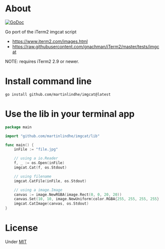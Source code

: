 # About

[![GoDoc](https://godoc.org/github.com/martinlindhe/imgcat/lib?status.svg)](https://godoc.org/github.com/martinlindhe/imgcat/lib)


Go port of the iTerm2 imgcat script

* https://www.iterm2.com/images.html
* https://raw.githubusercontent.com/gnachman/iTerm2/master/tests/imgcat

NOTE: requires iTerm2 2.9 or newer.


# Install command line

    go install github.com/martinlindhe/imgcat@latest


# Use the lib in your terminal app

```go
package main

import "github.com/martinlindhe/imgcat/lib"

func main() {
    inFile := "file.jpg"

    // using a io.Reader
	f, _ := os.Open(inFile)
	imgcat.Cat(f, os.Stdout)

    // using filename
    imgcat.CatFile(inFile, os.Stdout)

    // using a image.Image
    canvas := image.NewRGBA(image.Rect(0, 0, 20, 20))
    canvas.Set(10, 10, image.NewUniform(color.RGBA{255, 255, 255, 255}))
    imgcat.CatImage(canvas, os.Stdout)
}
```


# License

Under [MIT](LICENSE)

